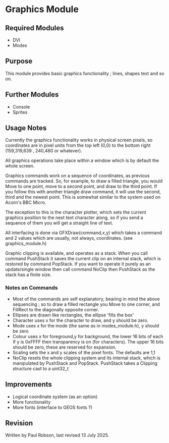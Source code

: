 # Graphics Module

## Required Modules

- DVI
- Modes

## Purpose

This module provides basic graphics functionality ; lines, shapes text and so on.

## Further Modules

- Console
- Sprites

## Usage Notes

Currently the graphics functionality works in physical screen pixels, so coordinates are in pixel units from the top left (0,0) to the bottom right (159,319,639 , 240,480 or whatever). 

All graphics operations take place within a window which is by default the whole screen.

Graphics commands work on a sequence of coordinates, as previous commands are tracked. So, for example, to draw a filled triangle, you would Move to one point, move to a second point, and draw to the third point. If you follow this with another triangle draw command, it will use the second, third and the newest point.  This is somewhat similar to the system used on Acorn's BBC Micro.

The exception to this is the character plotter, which sets the current graphics position to the next text character along, so if you send a sequence of them you will get a straight line of text.

All interfacing is done via GFXDraw(command,x,y) which takes a command and 2 values which are usually, not always, coordinates. (see graphics_module.h)

Graphic clipping is available, and operates as a stack. When you call command PushStack it saves the current clip on an internal stack, which is restored by command PopStack. If you want to operate it purely as an update/single window then call command NoClip then PushStack as the stack has a finite size.

### Notes on Commands

- Most of the commands are self explanatory, bearing in mind the above sequencing ; so to draw a filled rectangle you Move to one corner, and FillRect to the diagonally opposite corner.
- Ellipses are drawn like rectangles, the ellipse 'fills the box'
- Character uses x for the character to draw, and y should be zero.
- Mode uses x for the mode (the same as in modes_module.h), y should be zero
- Colour uses x for foreground,y for background, the lower 16 bits of each If y is 0xFFFF then transparency is on (for characters). The upper 16 bits should be zero, these are reserved for expansion.
- Scaling sets the x and y scales of the pixel fonts. The defaults are 1,1 
- NoClip resets the whole clipping system and its internal stack, which is manipulated by PushStack and PopStack. PushStack takes a Clipping structure cast to a uint32_t

## Improvements

- Logical coordinate system (as an option)
- More functionality
- More fonts (interface to GEOS fonts ?)

## Revision

Written by Paul Robson, last revised 13 July 2025.
